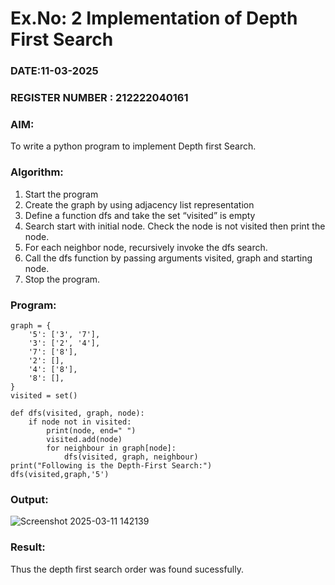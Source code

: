 # Ex.No: 2  Implementation of Depth First Search
### DATE:11-03-2025                                                                            
### REGISTER NUMBER : 212222040161
### AIM: 
To write a python program to implement Depth first Search. 
### Algorithm:
1. Start the program
2. Create the graph by using adjacency list representation
3. Define a function dfs and take the set “visited” is empty 
4. Search start with initial node. Check the node is not visited then print the node.
5. For each neighbor node, recursively invoke the dfs search.
6. Call the dfs function by passing arguments visited, graph and starting node.
7. Stop the program.
### Program:
```
graph = {
    '5': ['3', '7'],
    '3': ['2', '4'],
    '7': ['8'],
    '2': [],
    '4': ['8'],
    '8': [],
}
visited = set()

def dfs(visited, graph, node):
    if node not in visited:
        print(node, end=" ") 
        visited.add(node)
        for neighbour in graph[node]:
            dfs(visited, graph, neighbour)
print("Following is the Depth-First Search:")
dfs(visited,graph,'5')
```










### Output:
![Screenshot 2025-03-11 142139](https://github.com/user-attachments/assets/c812d261-6c06-4cfc-b5ea-58f16ae9068d)



### Result:
Thus the depth first search order was found sucessfully.
